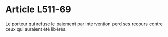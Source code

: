 # Article L511-69

Le porteur qui refuse le paiement par intervention perd ses recours contre ceux qui auraient été libérés.
